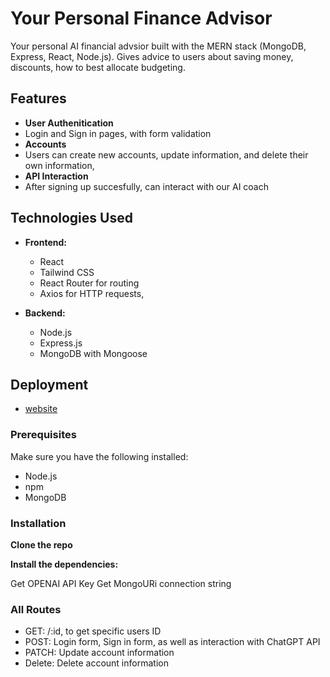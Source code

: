 # Your Personal Finance Advisor

Your personal AI financial advsior built with the MERN stack (MongoDB, Express, React, Node.js). Gives advice to users about saving money, discounts, how to best allocate budgeting. 

## Features
- **User Authenitication** 
- Login and Sign in pages, with form validation
- **Accounts** 
- Users can create new accounts, update information, and delete their own information,
- **API Interaction** 
- After signing up succesfully, can interact with our AI coach

## Technologies Used

- **Frontend:**

  - React
  - Tailwind CSS
  - React Router for routing
  - Axios for HTTP requests,

- **Backend:**
  - Node.js
  - Express.js
  - MongoDB with Mongoose
## Deployment

- [website](https://ai-finance-coach.vercel.app/)


### Prerequisites

Make sure you have the following installed:

- Node.js
- npm 
- MongoDB

### Installation

**Clone the repo**

 **Install the dependencies:**

Get OPENAI API Key
Get MongoURi connection string 

### All Routes
- GET: /:id, to get specific users ID
- POST: Login form, Sign in form, as well as interaction with ChatGPT API
- PATCH: Update account information 
- Delete: Delete account information
